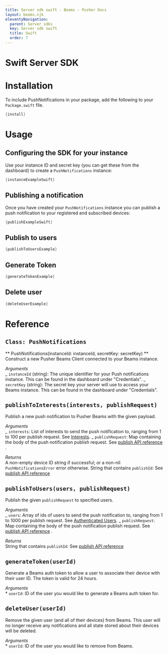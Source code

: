```yaml
---
title: Server sdk swift - Beams - Pusher Docs
layout: beams.njk
eleventyNavigation:
  parent: Server sdks
  key: Server sdk swift
  title: Swift
  order: 7
---
```


# Swift Server SDK

# Installation

To include PushNotifications in your package, add the following to your `Package.swift` file.

```swift
{install}
```

# Usage

## Configuring the SDK for your instance

Use your instance ID and secret key (you can get these from the dashboard) to create a `PushNotifications` instance:

```swift
{instanceExampleSwift}
```

## Publishing a notification

Once you have created your `PushNotifications` instance you can publish a push notification to your registered and subscribed devices:

```swift
{publishExampleSwift}
```

## Publish to users

```swift
{publishToUsersExample}
```

## Generate Token

```swift
{generateTokenExample}
```

## Delete user

```swift
{deleteUserExample}
```

# Reference

## `Class: PushNotifications`

** PushNotifications(instanceId: instanceId, secretKey: secretKey) **
Construct a new Pusher Beams Client connected to your Beams instance.

_Arguments_ <br /> _ `instanceId` (string): The unique identifier for your Push notifications instance. This can be found in the dashboard under "Credentials". _ `secretKey` (string): The secret key your server will use to access your Beams instance. This can be found in the dashboard under "Credentials".

## `publishToInterests(interests, publishRequest)`

Publish a new push notification to Pusher Beams with the given payload.

_Arguments_ <br /> _ `interests`: List of interests to send the push notification to, ranging from 1 to 100 per publish request. See [Interests](/docs/beams/concepts/interests). _ `publishRequest`: Map containing the body of the push notification publish request. See [publish API reference](/docs/beams/reference/publish-api#request-body) .

_Returns_ <br />A non-empty device ID string if successful; or a non-nil `PushNotificationsError` error otherwise. String that contains `publishId`: See [publish API reference](/docs/beams/reference/publish-api#success-response-body)

## `publishToUsers(users, publishRequest)`

Publish the given `publishRequest` to specified users.

_Arguments_ <br /> _ `users`: Array of ids of users to send the push notification to, ranging from 1 to 1000 per publish request. See [Authenticated Users](/docs/beams/concepts/users). _ `publishRequest`: Map containing the body of the push notification publish request. See [publish API reference](/docs/beams/reference/publish-api#request-body) .

_Returns_ <br /> String that contains `publishId`: See [publish API reference](/docs/beams/reference/publish-api#success-response-body)

## `generateToken(userId)`

Generate a Beams auth token to allow a user to associate their device with their user ID. The token is valid for 24 hours.

_Arguments_ <br /> \* `userId`: ID of the user you would like to generate a Beams auth token for.

## `deleteUser(userId)`

Remove the given user (and all of their devices) from Beams. This user will no longer receive any notifications and all state stored about their devices will be deleted.

_Arguments_ <br /> \* `userId`: ID of the user you would like to remove from Beams.
